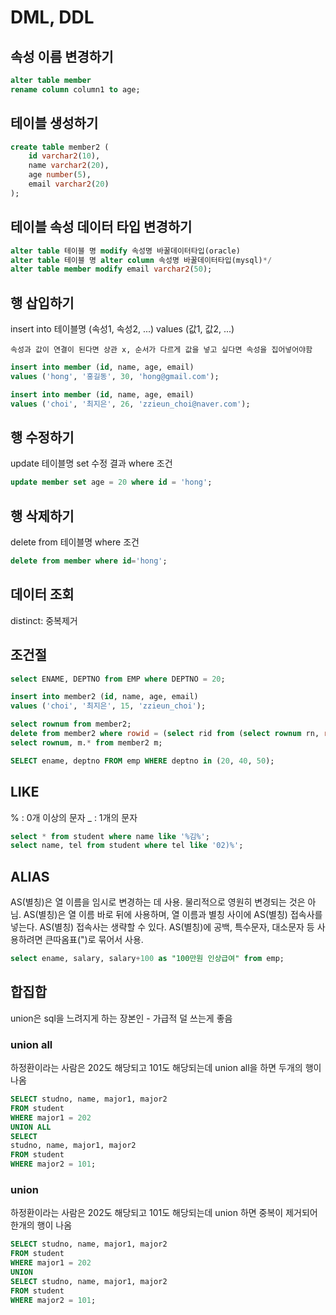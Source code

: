 # DML, DDL

## 속성 이름 변경하기

```SQL
alter table member
rename column column1 to age;
```



## 테이블 생성하기

```SQL
create table member2 (
    id varchar2(10),
    name varchar2(20),
    age number(5),
    email varchar2(20)
);
```



## 테이블 속성 데이터 타입 변경하기

```SQL
alter table 테이블 명 modify 속성명 바꿀데이터타입(oracle)
alter table 테이블 명 alter column 속성명 바꿀데이터타입(mysql)*/
alter table member modify email varchar2(50);
```



## 행 삽입하기

insert into 테이블명 (속성1, 속성2, ...)
values (값1, 값2, ...)

`속성과 값이 연결이 된다면 상관 x, 순서가 다르게 값을 넣고 싶다면 속성을 집어넣어야함`

```SQL
insert into member (id, name, age, email)
values ('hong', '홍길동', 30, 'hong@gmail.com');

insert into member (id, name, age, email)
values ('choi', '최지은', 26, 'zzieun_choi@naver.com');
```



## 행 수정하기

update 테이블명 set 수정 결과 where 조건

```SQL
update member set age = 20 where id = 'hong';
```



## 행 삭제하기

delete from 테이블명 where 조건

```SQL
delete from member where id='hong';
```



## 데이터 조회

distinct: 중복제거



## 조건절

```SQL
select ENAME, DEPTNO from EMP where DEPTNO = 20;

insert into member2 (id, name, age, email)
values ('choi', '최지은', 15, 'zzieun_choi');

select rownum from member2;
delete from member2 where rowid = (select rid from (select rownum rn, rowid rid from member2) where rn > 4);
select rownum, m.* from member2 m;

SELECT ename, deptno FROM emp WHERE deptno in (20, 40, 50);
```



## LIKE

 % : 0개 이상의 문자
  _ : 1개의 문자

```SQL
select * from student where name like '%김%';
select name, tel from student where tel like '02)%';
```



## ALIAS

AS(별칭)은 열 이름을 임시로 변경하는 데 사용. 물리적으로 영원히 변경되는 것은 아님.
AS(별칭)은 열 이름 바로 뒤에 사용하며, 열 이름과 별칭 사이에 AS(별칭) 접속사를 넣는다.
AS(별칭) 접속사는 생략할 수 있다.
AS(별칭)에 공백, 특수문자, 대소문자 등 사용하려면 큰따옴표(")로 묶어서 사용.

```SQL
select ename, salary, salary+100 as "100만원 인상급여" from emp;
```



## 합집합

union은 sql을 느려지게 하는 장본인 - 가급적 덜 쓰는게 좋음

### union all

하정환이라는 사람은 202도 해당되고 101도 해당되는데 union all을 하면 두개의 행이 나옴

```sql
SELECT studno, name, major1, major2
FROM student
WHERE major1 = 202
UNION ALL
SELECT
studno, name, major1, major2
FROM student
WHERE major2 = 101;
```



### union

하정환이라는 사람은 202도 해당되고 101도 해당되는데 union 하면 중복이 제거되어 한개의 행이 나옴

```sql
SELECT studno, name, major1, major2
FROM student
WHERE major1 = 202
UNION
SELECT studno, name, major1, major2
FROM student
WHERE major2 = 101;
```